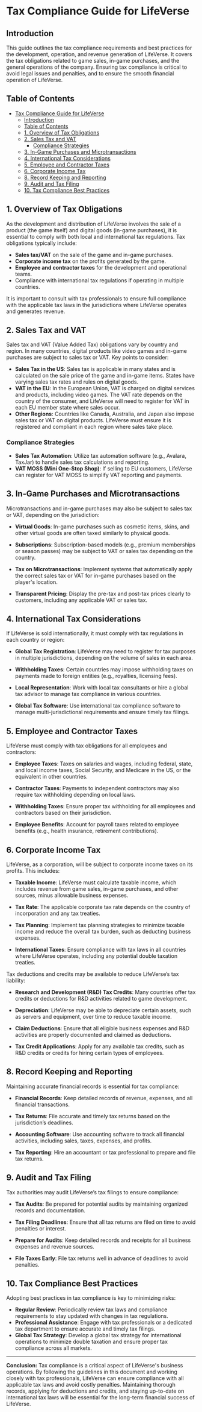 # Tax Compliance Guide for LifeVerse

## Introduction

This guide outlines the tax compliance requirements and best practices for the development, operation, and revenue generation of LifeVerse. It covers the tax obligations related to game sales, in-game purchases, and the general operations of the company. Ensuring tax compliance is critical to avoid legal issues and penalties, and to ensure the smooth financial operation of LifeVerse.

## Table of Contents

- [Tax Compliance Guide for LifeVerse](#tax-compliance-guide-for-lifeverse)
  - [Introduction](#introduction)
  - [Table of Contents](#table-of-contents)
  - [1. Overview of Tax Obligations](#1-overview-of-tax-obligations)
  - [2. Sales Tax and VAT](#2-sales-tax-and-vat)
    - [Compliance Strategies](#compliance-strategies)
  - [3. In-Game Purchases and Microtransactions](#3-in-game-purchases-and-microtransactions)
  - [4. International Tax Considerations](#4-international-tax-considerations)
  - [5. Employee and Contractor Taxes](#5-employee-and-contractor-taxes)
  - [6. Corporate Income Tax](#6-corporate-income-tax)
  - [8. Record Keeping and Reporting](#8-record-keeping-and-reporting)
  - [9. Audit and Tax Filing](#9-audit-and-tax-filing)
  - [10. Tax Compliance Best Practices](#10-tax-compliance-best-practices)

## 1. Overview of Tax Obligations

As the development and distribution of LifeVerse involves the sale of a product (the game itself) and digital goods (in-game purchases), it is essential to comply with both local and international tax regulations. Tax obligations typically include:

- **Sales tax/VAT** on the sale of the game and in-game purchases.
- **Corporate income tax** on the profits generated by the game.
- **Employee and contractor taxes** for the development and operational teams.
- Compliance with international tax regulations if operating in multiple countries.

It is important to consult with tax professionals to ensure full compliance with the applicable tax laws in the jurisdictions where LifeVerse operates and generates revenue.

## 2. Sales Tax and VAT

Sales tax and VAT (Value Added Tax) obligations vary by country and region. In many countries, digital products like video games and in-game purchases are subject to sales tax or VAT. Key points to consider:

- **Sales Tax in the US**: Sales tax is applicable in many states and is calculated on the sale price of the game and in-game items. States have varying sales tax rates and rules on digital goods.
- **VAT in the EU**: In the European Union, VAT is charged on digital services and products, including video games. The VAT rate depends on the country of the consumer, and LifeVerse will need to register for VAT in each EU member state where sales occur.
- **Other Regions**: Countries like Canada, Australia, and Japan also impose sales tax or VAT on digital products. LifeVerse must ensure it is registered and compliant in each region where sales take place.

### Compliance Strategies

- **Sales Tax Automation**: Utilize tax automation software (e.g., Avalara, TaxJar) to handle sales tax calculations and reporting.
- **VAT MOSS (Mini One-Stop Shop)**: If selling to EU customers, LifeVerse can register for VAT MOSS to simplify VAT reporting and payments.

## 3. In-Game Purchases and Microtransactions

Microtransactions and in-game purchases may also be subject to sales tax or VAT, depending on the jurisdiction:

- **Virtual Goods**: In-game purchases such as cosmetic items, skins, and other virtual goods are often taxed similarly to physical goods.
- **Subscriptions**: Subscription-based models (e.g., premium memberships or season passes) may be subject to VAT or sales tax depending on the country.

- **Tax on Microtransactions**: Implement systems that automatically apply the correct sales tax or VAT for in-game purchases based on the player's location.
- **Transparent Pricing**: Display the pre-tax and post-tax prices clearly to customers, including any applicable VAT or sales tax.

## 4. International Tax Considerations

If LifeVerse is sold internationally, it must comply with tax regulations in each country or region:

- **Global Tax Registration**: LifeVerse may need to register for tax purposes in multiple jurisdictions, depending on the volume of sales in each area.
- **Withholding Taxes**: Certain countries may impose withholding taxes on payments made to foreign entities (e.g., royalties, licensing fees).

- **Local Representation**: Work with local tax consultants or hire a global tax advisor to manage tax compliance in various countries.
- **Global Tax Software**: Use international tax compliance software to manage multi-jurisdictional requirements and ensure timely tax filings.

## 5. Employee and Contractor Taxes

LifeVerse must comply with tax obligations for all employees and contractors:

- **Employee Taxes**: Taxes on salaries and wages, including federal, state, and local income taxes, Social Security, and Medicare in the US, or the equivalent in other countries.
- **Contractor Taxes**: Payments to independent contractors may also require tax withholding depending on local laws.

- **Withholding Taxes**: Ensure proper tax withholding for all employees and contractors based on their jurisdiction.
- **Employee Benefits**: Account for payroll taxes related to employee benefits (e.g., health insurance, retirement contributions).

## 6. Corporate Income Tax

LifeVerse, as a corporation, will be subject to corporate income taxes on its profits. This includes:

- **Taxable Income**: LifeVerse must calculate taxable income, which includes revenue from game sales, in-game purchases, and other sources, minus allowable business expenses.
- **Tax Rate**: The applicable corporate tax rate depends on the country of incorporation and any tax treaties.

- **Tax Planning**: Implement tax planning strategies to minimize taxable income and reduce the overall tax burden, such as deducting business expenses.
- **International Taxes**: Ensure compliance with tax laws in all countries where LifeVerse operates, including any potential double taxation treaties.

Tax deductions and credits may be available to reduce LifeVerse’s tax liability:

- **Research and Development (R&D) Tax Credits**: Many countries offer tax credits or deductions for R&D activities related to game development.
- **Depreciation**: LifeVerse may be able to depreciate certain assets, such as servers and equipment, over time to reduce taxable income.

- **Claim Deductions**: Ensure that all eligible business expenses and R&D activities are properly documented and claimed as deductions.
- **Tax Credit Applications**: Apply for any available tax credits, such as R&D credits or credits for hiring certain types of employees.

## 8. Record Keeping and Reporting

Maintaining accurate financial records is essential for tax compliance:

- **Financial Records**: Keep detailed records of revenue, expenses, and all financial transactions.
- **Tax Returns**: File accurate and timely tax returns based on the jurisdiction’s deadlines.

- **Accounting Software**: Use accounting software to track all financial activities, including sales, taxes, expenses, and profits.
- **Tax Reporting**: Hire an accountant or tax professional to prepare and file tax returns.

## 9. Audit and Tax Filing

Tax authorities may audit LifeVerse’s tax filings to ensure compliance:

- **Tax Audits**: Be prepared for potential audits by maintaining organized records and documentation.
- **Tax Filing Deadlines**: Ensure that all tax returns are filed on time to avoid penalties or interest.

- **Prepare for Audits**: Keep detailed records and receipts for all business expenses and revenue sources.
- **File Taxes Early**: File tax returns well in advance of deadlines to avoid penalties.

## 10. Tax Compliance Best Practices

Adopting best practices in tax compliance is key to minimizing risks:

- **Regular Review**: Periodically review tax laws and compliance requirements to stay updated with changes in tax regulations.
- **Professional Assistance**: Engage with tax professionals or a dedicated tax department to ensure accurate and timely tax filings.
- **Global Tax Strategy**: Develop a global tax strategy for international operations to minimize double taxation and ensure proper tax compliance across all markets.

---

**Conclusion:**
Tax compliance is a critical aspect of LifeVerse's business operations. By following the guidelines in this document and working closely with tax professionals, LifeVerse can ensure compliance with all applicable tax laws and avoid costly penalties. Maintaining thorough records, applying for deductions and credits, and staying up-to-date on international tax laws will be essential for the long-term financial success of LifeVerse.
